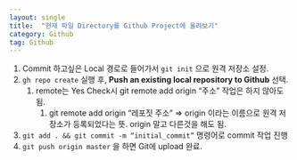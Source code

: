 ```yaml
---
layout: single
title:  "현재 파일 Directory를 Github Project에 올려보기"
category: Github
tag: Github
---
```


1. Commit 하고싶은 Local 경로로 들어가서 `git init` 으로 원격 저장소 설정.
2. `gh repo create` 실행 후, **Push an existing local repository to Github** 선택.
    1. remote는 Yes Check시 git remote add origin “주소” 작업은 하지 않아도 됨.
        1. git remote add origin “레포짓 주소” ⇒ origin 이라는 이름으로 원격 저장소가 등록되었다는 뜻. origin 말고 다른것을 해도 됨.
3. `git add . && git commit -m “initial_commit”`  명령어로 commit 작업 진행
4. `git push origin master`  을 하면 Git에 upload 완료.